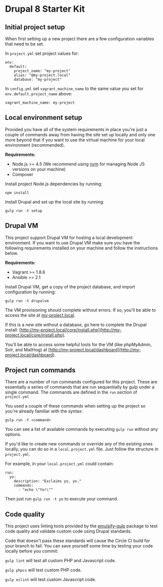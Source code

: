 # Drupal 8 Starter Kit

## Initial project setup

When first setting up a new project there are a few configuration variables that need to be set.

In `project.yml` set project values for:
```
env:
  default:
    project_name: "my-project"
    alias: "@my-project.local"
    database: "my-project"
```

In `config.yml` set `vagrant_machine_name` to the same value you set for `env.default.project_name` above:

```
vagrant_machine_name: my-project
```

## Local environment setup

Provided you have all of the system requirements in place you're just a couple of commands away from having the site set up locally and only one more beyond that if you want to use the virtual machine for your local environment (recommended).

**Requirements:**

- Node.js >= 4.5 (We recommend using [nvm](https://github.com/creationix/nvm) for managing Node JS versions on your machine)
- Composer

Install project Node.js dependencies by running:
```
npm install
```

Install Drupal and set up the local site by running:
```
gulp run -t setup
```

## Drupal VM

This project support Drupal VM for hosting a local development environment. If you want to use Drupal VM make sure you have the following requirements installed on your machine and follow the instructions below.

**Requirements:**

- Vagrant >= 1.8.6
- Ansible >= 2.1

Install Drupal VM, get a copy of the project database, and import configuration by running:
```
gulp run -t drupalvm
```

The VM provisioning should complete without errors. If so, you'll be able to access the site at [my-project.local](http://my-project.local).

If this is a new site without a database, go here to complete the Drupal install: [http://my-project.local/core/install.php](http://my-project.local/core/install.php).

You'll be able to access some helpful tools for the VM (like phpMyAdmin, Solr, and MailHog) at [http://my-project.local/dashboard](http://my-project.local/dashboard).

## Project run commands

There are a number of run commands configured for this project. These are essentially a series of commands that are run sequentially by gulp under a single command. The commands are defined in the `run` section of `project.yml`

You used a couple of these commands when setting up the project so you're already familiar with the syntax:
```
gulp run -t <command>
```

You can see a list of available commands by executing `gulp run` without any options.

If you'd like to create new commands or override any of the existing ones locally, you can do so in a `local.project.yml` file. Just follow the structure in `project.yml`.

For example, in your `local.project.yml` could contain:

```
run:
  yo:
    description: "Exclaims yo, yo."
    commands:
      - "echo \"Yo!\""
```

Then just run `gulp run -t yo` to execute your command.

## Code quality

This project uses linting tools provided by the [emulsify-gulp](https://github.com/fourkitchens/emulsify-gulp) package to test code quality and validate custom code using Drupal standards.

Code that doesn't pass these standards will cause the Circle CI build for your branch to fail. You can save yourself some time by testing your code locally before you commit:

`gulp lint` will test all custom PHP and Javascript code.

`gulp phpcs` will test custom PHP code.

`gulp eslint` will test custom Javascript code.
